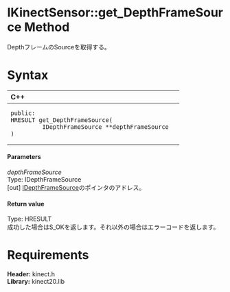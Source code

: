 IKinectSensor::get\_DepthFrameSource Method  
===========================================  

DepthフレームのSourceを取得する。 <span id="syntaxSection"></span>

Syntax  
======  

<table>
<colgroup>
<col width="100%" />
</colgroup>
<thead>
<tr class="header">
<th align="left">C++</th>
</tr>
</thead>
<tbody>
<tr class="odd">
<td align="left"><pre><code>public:  
HRESULT get_DepthFrameSource(  
         IDepthFrameSource **depthFrameSource  
)</code></pre></td>
</tr>
</tbody>
</table>

<span id="ID4EG"></span>
#### Parameters  

*depthFrameSource*    
Type: IDepthFrameSource  
[out] [IDepthFrameSource](../../IDepthFrameSource_Interface.md)のポインタのアドレス。  

<span id="ID4EP"></span>
#### Return value  

Type: HRESULT  
成功した場合はS\_OKを返します。それ以外の場合はエラーコードを返します。  

<span id="requirements"></span>

Requirements  
============  

**Header:** kinect.h  
**Library:** kinect20.lib  



<!--Please do not edit the data in the comment block below.-->
<!--
TOCTitle : get_DepthFrameSource Method
RLTitle : IKinectSensor::get_DepthFrameSource Method
KeywordK : get_DepthFrameSource method
KeywordK : IKinectSensor::get_DepthFrameSource method
KeywordF : IKinectSensor::get_DepthFrameSource
KeywordF : get_DepthFrameSource
KeywordF : Microsoft.Kinect.kinect.IKinectSensor.get_DepthFrameSource(IDepthFrameSource@)
KeywordA : M:Microsoft.Kinect.kinect.IKinectSensor.get_DepthFrameSource(IDepthFrameSource@)
AssetID : M:Microsoft.Kinect.kinect.IKinectSensor.get_DepthFrameSource(IDepthFrameSource@)
Locale : en-us
CommunityContent : 1
APIType : Managed
APILocation : 
APIName : Microsoft.Kinect.kinect.IKinectSensor::get_DepthFrameSource
TargetOS : Windows
TopicType : kbSyntax
DevLang : C++
DocSet : K4Wv2
ProjType : K4Wv2Proj
Technology : Kinect for Windows
Product : Kinect for Windows SDK v2
productversion : 20
-->
